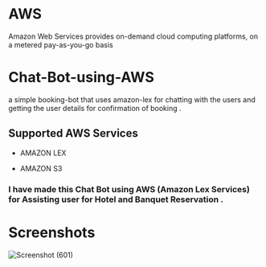 # AWS

Amazon Web Services provides on-demand cloud computing platforms, on a metered pay-as-you-go basis

# Chat-Bot-using-AWS

a simple booking-bot that uses amazon-lex for chatting with the users and getting the user details for confirmation of booking . 

## Supported AWS Services
- AMAZON LEX

- AMAZON S3

### I have made this Chat Bot using AWS (Amazon Lex Services) for Assisting user for Hotel and Banquet Reservation .

# Screenshots

![Screenshot (601)](https://user-images.githubusercontent.com/83352826/188685510-2210b1a1-0955-4dc8-9a3b-cd802e61c173.png)
